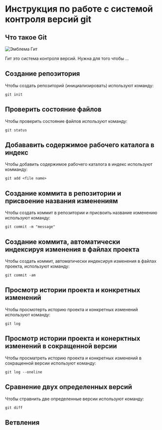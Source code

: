 # **Инструкция по работе с системой контроля версий git**
## Что такое Git

![Эмблема Гит](git.png)

Гит это система контроля версий. Нужна для того чтобы ...


## Создание репозитория 

Чтобы создать репозиторий (инициализировать) используют команду:

    git init

## Проверить состояние файлов

Чтобы проверить состояние файлов используют команду:

    git status

## Добававить содержимое рабочего каталога в индекс

Чтобы добавить содержимое рабочего каталога в индекс используют комманду:

    git add <file name>

## Создание коммита в репозитории и присвоение названия изменениям

Чтобы создать коммит в репозитории и присвоить название изменению используют команду:

    git commit -m "message"

## Создание коммита, автоматически индексируя изменения в файлах проекта

Чтобы создать коммит, автоматически индексируя изменения в файлах проекта, используют команду:

    git commit -am

## Просмотр истории проекта и конкретных изменений

Чтобы просмотерть историю проекта и конкретных изменений используют команду:

    git log

## Просмотр истории проекта и конерктных изменений в сокращенной версии

Чтобы просматреть историю проекта и конкретных изменений в сокращенной версии используют команду:

    git log --oneline

## Сравнение двух определенных версий

Чтобы стравнить две определенные версии используют команду:

    git diff

## Ветвления 
